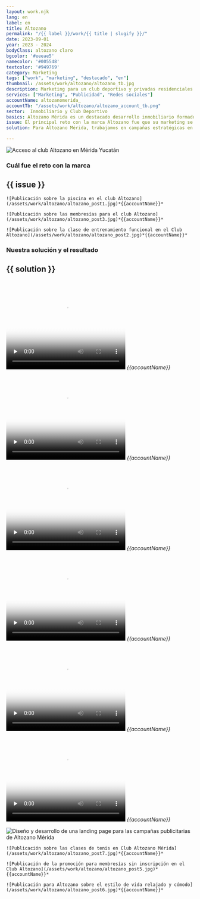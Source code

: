 ```yaml
---
layout: work.njk 
lang: en
label: en
title: Altozano
permalink: "/{{ label }}/work/{{ title | slugify }}/"
date: 2023-09-01
year: 2023 - 2024
bodyClass: altozano claro
bgcolor: '#eeeae5'
namecolor: '#005548'
textcolor: '#949769'
category: Marketing
tags: ["work", "marketing", "destacado", "en"]
thumbnail: /assets/work/altozano/altozano_tb.jpg
description: Marketing para un club deportivo y privadas residenciales
services: ["Marketing", "Publicidad", "Redes sociales"]
accountName: altozanomerida_
accountTb: "/assets/work/altozano/altozano_account_tb.png"
sector:  Inmobiliario y Club Deportivo
basics: Altozano Mérida es un destacado desarrollo inmobiliario formado por un complejo de 5 privadas residenciales exclusivas con lagos centrales y un club deportivo de más de 34,000 m² de instalaciones abiertas al público. Como cliente, su principal necesidad era fortalecer su presencia en el mercado y generar interés en la venta de lotes residenciales y casas, resaltando su propuesta de estilo de vida único. Además, buscaban impulsar la adquisición de membresías para su club deportivo y posicionarlo como un espacio de bienestar y convivencia de primer nivel.
issue: El principal reto con la marca Altozano fue que su marketing se había manejado de manera centralizada para sus 9 desarrollos en diferentes estados del país, lo que dificultaba generar un impacto aterrizado y específico para cada ubicación. En el caso de Altozano Mérida, esto implicaba una desconexión con el público local y una falta de visibilidad en el mercado. Además, se iniciaron las cuentas de redes sociales prácticamente desde cero, lo que representaba el desafío de construir una comunidad y generar awareness sobre la marca en la región. Otro aspecto clave fue cambiar la percepción de que solo quienes vivían en Altozano podían ser miembros del club deportivo, ampliando su alcance al público general.
solution: Para Altozano Mérida, trabajamos en campañas estratégicas en Meta y Google,  enfocadas en lograr posicionamiento y generar clientes potenciales. Estas campañas resaltaron los diferenciadores clave del desarrollo, como sus hermosos lagos centrales, la gran extensión de áreas verdes y su privilegiada ubicación en la exclusiva zona Country de Mérida. En cuanto al Club Deportivo, nos centramos en crear contenido que haga lucir sus impresionantes instalaciones y en humanizar la marca presentando al staff de entrenadores, quienes cuentan con amplia experiencia y certificaciones en sus áreas deportivas, transmitiendo confianza y profesionalismo al público.

---
```


![Acceso al club Altozano en Mérida Yucatán](/assets/work/altozano/altozano_portada_mkt.jpg)

<div class="column__2">
    <div class="col__left">
        <h3>Cuál fue el reto con la marca</h3>
    </div>
    <div class="col__right">
        <h2>{{ issue }}</h2>
    </div>
</div>

<div class="column__3__mkt">
    
    ![Publicación sobre la piscina en el club Altozano](/assets/work/altozano/altozano_post1.jpg)*{{accountName}}*

    ![Publicación sobre las membresías para el club Altozano](/assets/work/altozano/altozano_post3.jpg)*{{accountName}}*
    
    ![Publicación sobre la clase de entrenamiento funcional en el Club Altozano](/assets/work/altozano/altozano_post2.jpg)*{{accountName}}*

</div>


<div class="column__2 work__column__2">
    <div class="col__left">
        <h3>Nuestra solución y el resultado</h3>
    </div>
    <div class="col__right">
        <h2>{{ solution }}</h2>
    </div>
</div>


<div class="column__3__mkt">
    <div class="video__wrapper">
        <div class="picture">
            <video width="320" height="240" controls playsinline preload="none" x-webkit-airplay="allow" poster="/assets/work/altozano/yoga_altozano_poster.jpg">
                <source src="/assets/work/altozano/yoga_altozano.mp4" type="video/mp4">
                Tu navegador no logró reproducir este video, considera actualizarlo a una versión más reciente
            </video>
            <em>{{accountName}}</em>
        </div>
    </div>
    <div class="video__wrapper">
        <div class="picture">
            <video width="320" height="240" controls playsinline preload="none" x-webkit-airplay="allow" poster="/assets/work/altozano/salones_altozano_poster.jpg">
                <source src="/assets/work/altozano/salones_altozano.mp4" type="video/mp4">
                Tu navegador no logró reproducir este video, considera actualizarlo a una versión más reciente
            </video>
            <em>{{accountName}}</em>
        </div>
    </div>
    <div class="video__wrapper">
        <div class="picture">
            <video width="320" height="240" controls playsinline preload="none" x-webkit-airplay="allow" poster="/assets/work/altozano/altozano_reel_tenis_poster.jpg">
                <source src="/assets/work/altozano/altozano_reel_tenis.mp4" type="video/mp4">
                Tu navegador no logró reproducir este video, considera actualizarlo a una versión más reciente
            </video>
            <em>{{accountName}}</em>
        </div>
    </div>
</div>


<div class="column__3__mkt">
    <div class="video__wrapper">
        <div class="picture">
            <video width="320" height="240" controls playsinline preload="none" x-webkit-airplay="allow" poster="/assets/work/altozano/tutorial_altozano_poster.jpg">
                <source src="/assets/work/altozano/tutorial_altozano.mp4" type="video/mp4">
                Tu navegador no logró reproducir este video, considera actualizarlo a una versión más reciente
            </video>
            <em>{{accountName}}</em>
        </div>
    </div>
    <div class="video__wrapper">
        <div class="picture">
            <video width="320" height="240" controls playsinline preload="none" x-webkit-airplay="allow" poster="/assets/work/altozano/marzo_inmo_vertical_poster.jpg">
                <source src="/assets/work/altozano/marzo_inmo_vertical.mp4" type="video/mp4">
                Tu navegador no logró reproducir este video, considera actualizarlo a una versión más reciente
            </video>
            <em>{{accountName}}</em>
        </div>
    </div>
    <div class="video__wrapper">
        <div class="picture">
            <video width="320" height="240" controls playsinline preload="none" x-webkit-airplay="allow" poster="/assets/work/altozano/preventa_altozano_poster.jpg">
                <source src="/assets/work/altozano/preventa_altozano.mp4" type="video/mp4">
                Tu navegador no logró reproducir este video, considera actualizarlo a una versión más reciente
            </video>
            <em>{{accountName}}</em>
        </div>
    </div>
</div>

![Diseño y desarrollo de una landing page para las campañas publicitarias de Altozano Mérida](/assets/work/altozano/altozano_landing_page.jpg)

<div class="column__3__mkt">
    
    ![Publicación sobre las clases de tenis en Club Altozano Mérida](/assets/work/altozano/altozano_post7.jpg)*{{accountName}}*

    ![Publicación de la promoción para membresías sin inscripción en el Club Altozano](/assets/work/altozano/altozano_post5.jpg)*{{accountName}}*
    
    ![Publicación para Altozano sobre el estilo de vida relajado y cómodo](/assets/work/altozano/altozano_post6.jpg)*{{accountName}}*

</div>
